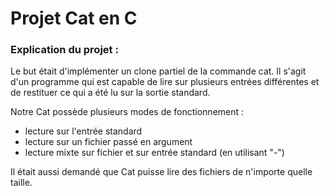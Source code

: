 # Projet Cat en C

### Explication du projet :
Le but était d'implémenter un clone partiel de la commande cat. Il s'agit d'un programme qui est capable de lire sur plusieurs entrées différentes et de restituer ce qui a été lu sur la sortie standard.

Notre Cat possède plusieurs modes de fonctionnement :
* lecture sur l'entrée standard
* lecture sur un fichier passé en argument
* lecture mixte sur fichier et sur entrée standard (en utilisant "-")

Il était aussi demandé que Cat puisse lire des fichiers de n'importe quelle taille.
